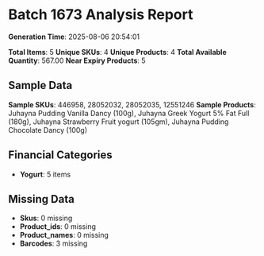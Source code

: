 # Batch 1673 Analysis Report

**Generation Time**: 2025-08-06 20:54:01

**Total Items**: 5
**Unique SKUs**: 4
**Unique Products**: 4
**Total Available Quantity**: 567.00
**Near Expiry Products**: 5

## Sample Data
**Sample SKUs**: 446958, 28052032, 28052035, 12551246
**Sample Products**: Juhayna Pudding Vanilla Dancy (100g), Juhayna Greek Yogurt 5% Fat Full (180g), Juhayna Strawberry Fruit yogurt (105gm), Juhayna Pudding Chocolate Dancy (100g)

## Financial Categories
- **Yogurt**: 5 items

## Missing Data
- **Skus**: 0 missing
- **Product_ids**: 0 missing
- **Product_names**: 0 missing
- **Barcodes**: 3 missing
